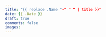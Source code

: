 ```yaml
---
title: "{{ replace .Name "-" " " | title }}"
date: {{ .Date }}
draft: true
comments: false
images:
---
```




